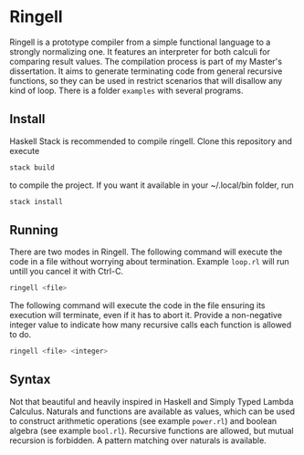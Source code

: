 # Ringell

Ringell is a prototype compiler from a simple functional language to a strongly normalizing one.
It features an interpreter for both calculi for comparing result values. The compilation process is 
part of my Master's dissertation. It aims to generate terminating code from general recursive functions,
so they can be used in restrict scenarios that will disallow any kind of loop. 
There is a folder `examples` with several programs.

## Install
Haskell Stack is recommended to compile ringell.
Clone this repository and execute
```bash
stack build
```
to compile the project. If you want it available in your ~/.local/bin folder, run
```bash
stack install
```

## Running
There are two modes in Ringell. The following command will execute the code in a file
without worrying about termination. Example `loop.rl` will run untill you cancel it with
Ctrl-C.

```bash
ringell <file>
```

The following command will execute the code in the file ensuring its execution
will terminate, even if it has to abort it. Provide a non-negative integer value
to indicate how many recursive calls each function is allowed to do.

```bash
ringell <file> <integer>
```

## Syntax
Not that beautiful and heavily inspired in Haskell and Simply Typed Lambda Calculus.
Naturals and functions are available as values, which can be used to construct 
arithmetic operations (see example `power.rl`) and boolean algebra (see example `bool.rl`).
Recursive functions are allowed, but mutual recursion is forbidden. A pattern matching over
naturals is available.